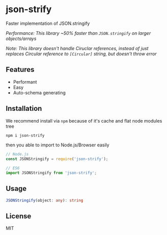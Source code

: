 # json-strify

Faster implementation of JSON.stringify

_Performance: This library ~50% faster than `JSON.stringify` on larger objects/arrays_

_Note: This library doesn't handle Ciruclar references, instead of just replaces Circular reference to `[Circular]` string, but doesn't throw error_

## Features

- Performant
- Easy
- Auto-schema generating

## Installation

We recommend install via `npm` because of it's cache and flat node modules tree

```bash
npm i json-strify
```

then you able to import to Node.js/Browser easily

```js
// Node.js
const JSONStringify = require('json-strify');

// ES6
import JSONStringify from 'json-strify';
```

## Usage

```ts
JSONStringify(object: any): string
```

## License

MIT
